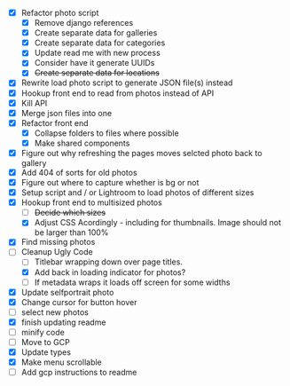 - [x] Refactor photo script
    - [x] Remove django references
    - [x] Create separate data for galleries
    - [x] Create separate data for categories
    - [x] Update read me with new process
    - [x] Consider have it generate UUIDs
    - [x] ~~Create separate data for locations~~
- [x] Rewrite load photo script to generate JSON file(s) instead
- [x] Hookup front end to read from photos instead of API
- [x] Kill API
- [x] Merge json files into one
- [x] Refactor front end
    - [x] Collapse folders to files where possible
    - [x] Make shared components 
- [x] Figure out why refreshing the pages moves selcted photo back to gallery
- [x] Add 404 of sorts for old photos
- [x] Figure out where to capture whether is bg or not
- [x] Setup script and / or Lightroom to load photos of different sizes
- [x] Hookup front end to multisized photos
    - [ ] ~~Decide which sizes~~
    - [x] Adjust CSS Acordingly - including for thumbnails. Image should not be larger than 100%
- [x] Find missing photos
- [ ] Cleanup Ugly Code
    - [ ] Titlebar wrapping down over page titles.
    - [x] Add back in loading indicator for photos?
    - [ ] If metadata wraps it loads off screen for some widths
- [x] Update selfportrait photo
- [x] Change cursor for button hover
- [ ] select new photos
- [x] finish updating readme
- [ ] minify code
- [ ] Move to GCP
- [x] Update types
- [x] Make menu scrollable
- [ ] Add gcp instructions to readme
